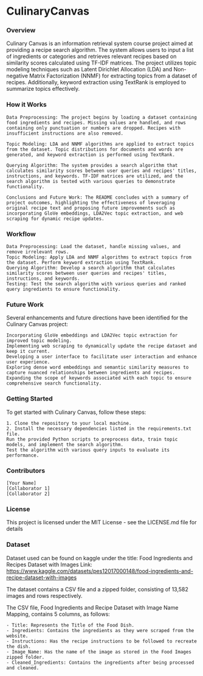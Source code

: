 # CulinaryCanvas

### Overview
Culinary Canvas is an information retrieval system course project aimed at providing a recipe search algorithm. The system allows users to input a list of ingredients or categories and retrieves relevant recipes based on similarity scores calculated using TF-IDF matrices. The project utilizes topic modeling techniques such as Latent Dirichlet Allocation (LDA) and Non-negative Matrix Factorization (NNMF) for extracting topics from a dataset of recipes. Additionally, keyword extraction using TextRank is employed to summarize topics effectively.


### How it Works
    Data Preprocessing: The project begins by loading a dataset containing food ingredients and recipes. Missing values are handled, and rows containing only punctuation or numbers are dropped. Recipes with insufficient instructions are also removed.

    Topic Modeling: LDA and NNMF algorithms are applied to extract topics from the dataset. Topic distributions for documents and words are generated, and keyword extraction is performed using TextRank.

    Querying Algorithm: The system provides a search algorithm that calculates similarity scores between user queries and recipes' titles, instructions, and keywords. TF-IDF matrices are utilized, and the search algorithm is tested with various queries to demonstrate functionality.

    Conclusions and Future Work: The README concludes with a summary of project outcomes, highlighting the effectiveness of leveraging original recipe text and proposing future improvements such as incorporating GloVe embeddings, LDA2Vec topic extraction, and web scraping for dynamic recipe updates.


### Workflow
    Data Preprocessing: Load the dataset, handle missing values, and remove irrelevant rows.
    Topic Modeling: Apply LDA and NNMF algorithms to extract topics from the dataset. Perform keyword extraction using TextRank.
    Querying Algorithm: Develop a search algorithm that calculates similarity scores between user queries and recipes' titles, instructions, and keywords.
    Testing: Test the search algorithm with various queries and ranked query ingredients to ensure functionality.


### Future Work
Several enhancements and future directions have been identified for the Culinary Canvas project:

    Incorporating GloVe embeddings and LDA2Vec topic extraction for improved topic modeling.
    Implementing web scraping to dynamically update the recipe dataset and keep it current.
    Developing a user interface to facilitate user interaction and enhance user experience.
    Exploring dense word embeddings and semantic similarity measures to capture nuanced relationships between ingredients and recipes.
    Expanding the scope of keywords associated with each topic to ensure comprehensive search functionality.


### Getting Started
To get started with Culinary Canvas, follow these steps:

    1. Clone the repository to your local machine.
    2. Install the necessary dependencies listed in the requirements.txt file.
    Run the provided Python scripts to preprocess data, train topic models, and implement the search algorithm.
    Test the algorithm with various query inputs to evaluate its performance.


### Contributors
    [Your Name]
    [Collaborator 1]
    [Collaborator 2]

### License
This project is licensed under the MIT License - see the LICENSE.md file for details

### Dataset
Dataset used can be found on kaggle under the title: Food Ingredients and Recipes Dataset with Images
Link: https://www.kaggle.com/datasets/pes12017000148/food-ingredients-and-recipe-dataset-with-images

The dataset contains a CSV file and a zipped folder, consisting of 13,582 images and rows respectively.

The CSV file, Food Ingredients and Recipe Dataset with Image Name Mapping, contains 5 columns, as follows:

    - Title: Represents the Title of the Food Dish.
    - Ingredients: Contains the ingredients as they were scraped from the website.
    - Instructions: Has the recipe instructions to be followed to recreate the dish.
    - Image_Name: Has the name of the image as stored in the Food Images zipped folder.
    - Cleaned_Ingredients: Contains the ingredients after being processed and cleaned.
    
